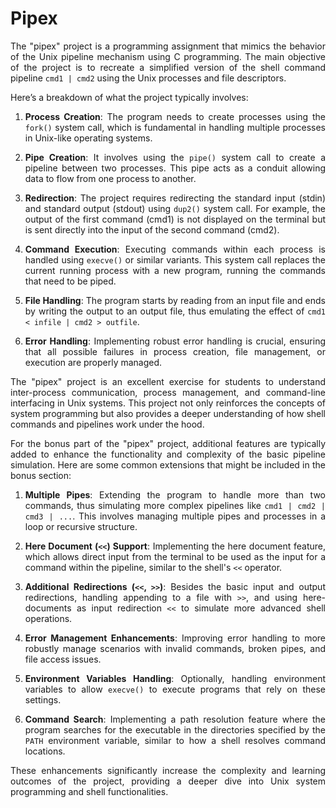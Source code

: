 <div align="justify">

# Pipex

The "pipex" project is a programming assignment that mimics the behavior of the Unix pipeline mechanism using C programming. The main objective of the project is to recreate a simplified version of the shell command pipeline `cmd1 | cmd2` using the Unix processes and file descriptors.

Here’s a breakdown of what the project typically involves:

1. **Process Creation**: The program needs to create processes using the `fork()` system call, which is fundamental in handling multiple processes in Unix-like operating systems.

2. **Pipe Creation**: It involves using the `pipe()` system call to create a pipeline between two processes. This pipe acts as a conduit allowing data to flow from one process to another.

3. **Redirection**: The project requires redirecting the standard input (stdin) and standard output (stdout) using `dup2()` system call. For example, the output of the first command (cmd1) is not displayed on the terminal but is sent directly into the input of the second command (cmd2).

4. **Command Execution**: Executing commands within each process is handled using `execve()` or similar variants. This system call replaces the current running process with a new program, running the commands that need to be piped.

5. **File Handling**: The program starts by reading from an input file and ends by writing the output to an output file, thus emulating the effect of `cmd1 < infile | cmd2 > outfile`.

6. **Error Handling**: Implementing robust error handling is crucial, ensuring that all possible failures in process creation, file management, or execution are properly managed.

The "pipex" project is an excellent exercise for students to understand inter-process communication, process management, and command-line interfacing in Unix systems. This project not only reinforces the concepts of system programming but also provides a deeper understanding of how shell commands and pipelines work under the hood.

For the bonus part of the "pipex" project, additional features are typically added to enhance the functionality and complexity of the basic pipeline simulation. Here are some common extensions that might be included in the bonus section:

1. **Multiple Pipes**: Extending the program to handle more than two commands, thus simulating more complex pipelines like `cmd1 | cmd2 | cmd3 | ...`. This involves managing multiple pipes and processes in a loop or recursive structure.

2. **Here Document (`<<`) Support**: Implementing the here document feature, which allows direct input from the terminal to be used as the input for a command within the pipeline, similar to the shell's `<<` operator.

3. **Additional Redirections (`<<`, `>>`)**: Besides the basic input and output redirections, handling appending to a file with `>>`, and using here-documents as input redirection `<<` to simulate more advanced shell operations.

4. **Error Management Enhancements**: Improving error handling to more robustly manage scenarios with invalid commands, broken pipes, and file access issues.

5. **Environment Variables Handling**: Optionally, handling environment variables to allow `execve()` to execute programs that rely on these settings.

6. **Command Search**: Implementing a path resolution feature where the program searches for the executable in the directories specified by the `PATH` environment variable, similar to how a shell resolves command locations.

These enhancements significantly increase the complexity and learning outcomes of the project, providing a deeper dive into Unix system programming and shell functionalities.
